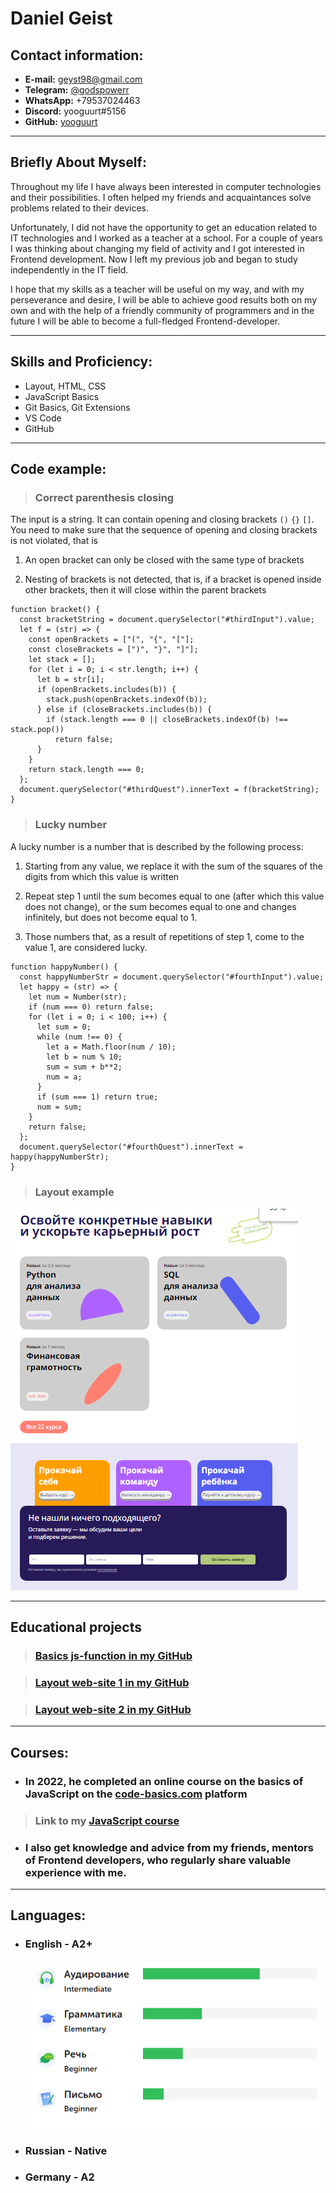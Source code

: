 # **Daniel Geist**

## **Contact information:**
   + **E-mail:** geyst98@gmail.com
   + **Telegram:** [@godspowerr](https://t.me/godspowerr)
   + **WhatsApp:** +79537024463
   + **Discord:** yooguurt#5156
   + **GitHub:** [yooguurt](https://github.com/yooguurt)
  
  
---


## **Briefly About Myself:**

Throughout my life I have always been interested in computer technologies and their possibilities. I often helped my friends and acquaintances solve problems related to their devices.

Unfortunately, I did not have the opportunity to get an education related to IT technologies and I worked as a teacher at a school.
For a couple of years I was thinking about changing my field of activity and I got interested in Frontend development.
Now I left my previous job and began to study independently in the IT field.

I hope that my skills as a teacher will be useful on my way, and with my perseverance and desire, I will be able to achieve good results both on my own and with the help of a friendly community of programmers and in the future I will be able to become a full-fledged Frontend-developer.

---
## **Skills and Proficiency:**
  - Layout, HTML, CSS
  - JavaScript Basics
  - Git Basics, Git Extensions
  - VS Code
  - GitHub
  
---
## **Code example:**

> ### **Correct parenthesis closing**

The input is a string. It can contain opening and closing brackets `()` `{}` `[]`. You need to make sure that the sequence of opening and closing brackets is not violated, that is

1) An open bracket can only be closed with the same type of brackets

2) Nesting of brackets is not detected, that is, if a bracket is opened inside other brackets, then it will close within the parent brackets


```
function bracket() {
  const bracketString = document.querySelector("#thirdInput").value;
  let f = (str) => {
    const openBrackets = ["(", "{", "["];
    const closeBrackets = [")", "}", "]"];
    let stack = [];
    for (let i = 0; i < str.length; i++) {
      let b = str[i];
      if (openBrackets.includes(b)) {
        stack.push(openBrackets.indexOf(b));
      } else if (closeBrackets.includes(b)) {
        if (stack.length === 0 || closeBrackets.indexOf(b) !== stack.pop())
          return false;
      }
    }
    return stack.length === 0;
  };
  document.querySelector("#thirdQuest").innerText = f(bracketString);
}
```

> ### **Lucky number** 

A lucky number is a number that is described by the following process:

1) Starting from any value, we replace it with the sum of the squares of the digits from which this value is written

2) Repeat step 1 until the sum becomes equal to one (after which this value does not change), or the sum becomes equal to one and changes infinitely, but does not become equal to 1.

3) Those numbers that, as a result of repetitions of step 1, come to the value 1, are considered lucky.

```
function happyNumber() {
  const happyNumberStr = document.querySelector("#fourthInput").value;
  let happy = (str) => {
    let num = Number(str);
    if (num === 0) return false;
    for (let i = 0; i < 100; i++) {
      let sum = 0;
      while (num !== 0) {
        let a = Math.floor(num / 10);
        let b = num % 10;
        sum = sum + b**2;
        num = a;
      }
      if (sum === 1) return true;
      num = sum;
    }
    return false;
  };
  document.querySelector("#fourthQuest").innerText = happy(happyNumberStr);
}
```
> ### **Layout example**

![layout](/img/layout.PNG)

---
## **Educational projects**

> ### **[Basics js-function in my GitHub](https://github.com/yooguurt/JS-scripts1)**

> ### **[Layout web-site 1 in my GitHub](https://github.com/yooguurt/layout1)**

> ### **[Layout web-site 2 in my GitHub](https://github.com/yooguurt/layout2)**

---
## **Courses:**
* ### In 2022, he completed an online course on the basics of JavaScript on the [code-basics.com](code-basics.com) platform

> ###  Link to my [JavaScript course](https://code-basics.com/ru/languages/javascript)

* ### I also get knowledge and advice from my friends, mentors of Frontend developers, who regularly share valuable experience with me.

---
## **Languages:**
+ ### English - A2+
  ![eng](img/eng.PNG)
+ ### Russian - Native
+ ### Germany - A2